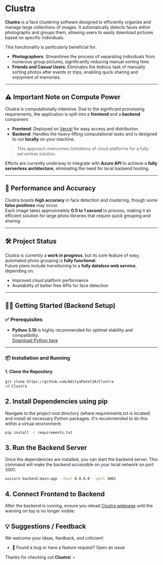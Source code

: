 # Clustra

**Clustra** is a face clustering software designed to efficiently organize and manage large collections of images. It automatically detects faces within photographs and groups them, allowing users to easily download pictures based on specific individuals.

This functionality is particularly beneficial for:

- **Photographers**: Streamlines the process of separating individuals from numerous group pictures, significantly reducing manual sorting time.
- **Friends and Casual Users**: Eliminates the tedious task of manually sorting photos after events or trips, enabling quick sharing and enjoyment of memories.

---

## ⚠️ Important Note on Compute Power

Clustra is computationally intensive. Due to the significant processing requirements, the application is split into a **frontend** and a **backend** component:

- **Frontend**: Deployed on [Vercel](https://vercel.com) for easy access and distribution.
- **Backend**: Handles the heavy-lifting computational tasks and is designed to run **locally** on your machine.

> This approach overcomes limitations of cloud platforms for a fully serverless solution.

Efforts are currently underway to integrate with **Azure API** to achieve a **fully serverless architecture**, eliminating the need for local backend hosting.

---

## 🚀 Performance and Accuracy

Clustra boasts **high accuracy** in face detection and clustering, though some **false positives** may occur.  
Each image takes approximately **0.5 to 1 second** to process, making it an efficient solution for large photo libraries that require quick grouping and sharing.

---

## 🛠️ Project Status

Clustra is currently a **work in progress**, but its core feature of easy, automated photo grouping is **fully functional**.  
Future plans include transitioning to a **fully dataless web service**, depending on:

- Improved cloud platform performance
- Availability of better free APIs for face detection

---

## 🧑‍💻 Getting Started (Backend Setup)

### ✅ Prerequisites

- **Python 3.10** is highly recommended for optimal stability and compatibility.  
  [Download Python here](https://www.python.org/downloads/)

---

### 📦 Installation and Running

#### 1. Clone the Repository

```bash
git clone https://github.com/AdityaPatel18/Clustra
cd Clustra
```
## 2. Install Dependencies using pip

Navigate to the project root directory (where requirements.txt is located) and install all necessary Python packages.
It's recommended to do this within a virtual environment:

```bash
pip install -r requirements.txt
```

## 3. Run the Backend Server

Once the dependencies are installed, you can start the backend server.
This command will make the backend accessible on your local network on port 3001.

```bash
uvicorn backend.main:app --host 0.0.0.0 --port 3001
```

## 4. Connect Frontend to Backend

After the backend is running, ensure you reload [Clustra webpage](https://clustra.vercel.app) until the warning on top is no longer visible:

## 💡 Suggestions / Feedback

We welcome your ideas, feedback, and criticism!

* 💬 Found a bug or have a feature request? Open an issue

Thanks for checking out **Clustra**! ⭐
